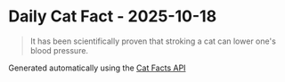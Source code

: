 # Daily Cat Fact - 2025-10-18

> It has been scientifically proven that stroking a cat can lower one's blood pressure.

Generated automatically using the [Cat Facts API](https://catfact.ninja)
